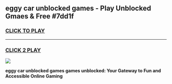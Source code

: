 
## eggy car unblocked games - Play Unblocked Gmaes & Free #7dd1f
<h3>
<a href="https://news.freeplayer.one?title=eggy_car_unblocked_games&ref=26F">CLICK TO PLAY</a></h3>
<hr>

<h3>
<a href="https://news.freeplayer.one?title=eggy_car_unblocked_games&ref=26F">CLICK 2 PLAY</a>
  
</h3>

<a href="https://news.freeplayer.one?title=eggy_car_unblocked_games&ref=26F/"><img src="https://clearcache.store/games.png"></a>


**eggy car unblocked games games unblocked: Your Gateway to Fun and Accessible Online Gaming**
